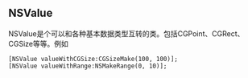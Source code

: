 ## NSValue

NSValue是个可以和各种基本数据类型互转的类。包括CGPoint、CGRect、CGSize等等。例如

```ObjC
[NSValue valueWithCGSize:CGSizeMake(100, 100)];
[NSValue valueWithRange:NSMakeRange(0, 10)];

```
